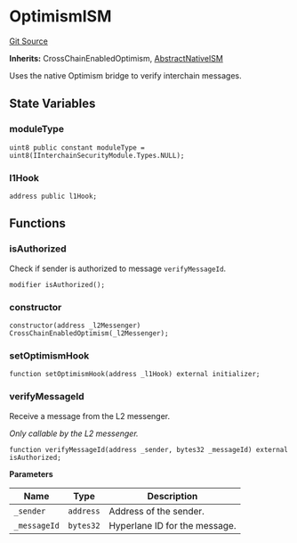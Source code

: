 # OptimismISM
[Git Source](https://github.com/hyperlane-xyz/hyperlane-monorepo/blob/60f321f452052881dce4e22999022e11fc117456/contracts/isms/native/OptimismISM.sol)

**Inherits:**
CrossChainEnabledOptimism, [AbstractNativeISM](/contracts/isms/native/AbstractNativeISM.sol/abstract.AbstractNativeISM.md)

Uses the native Optimism bridge to verify interchain messages.


## State Variables
### moduleType

```solidity
uint8 public constant moduleType = uint8(IInterchainSecurityModule.Types.NULL);
```


### l1Hook

```solidity
address public l1Hook;
```


## Functions
### isAuthorized

Check if sender is authorized to message `verifyMessageId`.


```solidity
modifier isAuthorized();
```

### constructor


```solidity
constructor(address _l2Messenger) CrossChainEnabledOptimism(_l2Messenger);
```

### setOptimismHook


```solidity
function setOptimismHook(address _l1Hook) external initializer;
```

### verifyMessageId

Receive a message from the L2 messenger.

*Only callable by the L2 messenger.*


```solidity
function verifyMessageId(address _sender, bytes32 _messageId) external isAuthorized;
```
**Parameters**

|Name|Type|Description|
|----|----|-----------|
|`_sender`|`address`|Address of the sender.|
|`_messageId`|`bytes32`|Hyperlane ID for the message.|


